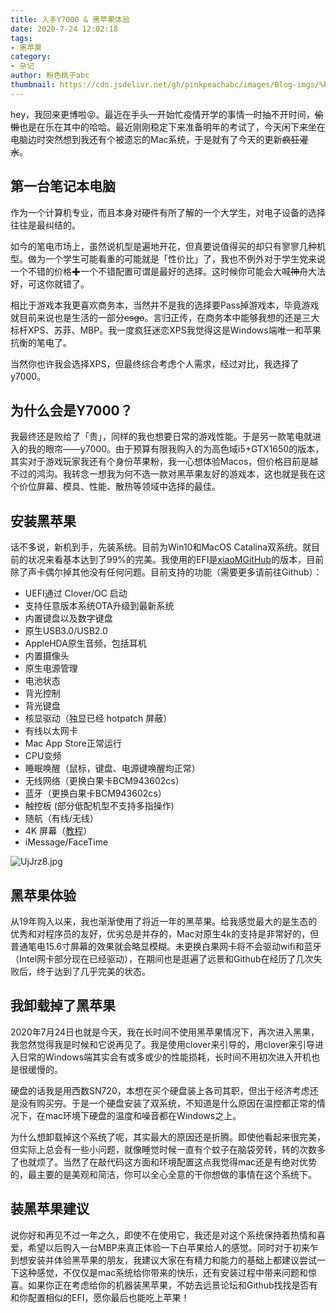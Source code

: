 ```yaml
---
title: 入手Y7000 & 黑苹果体验
date: 2020-7-24 12:02:18
tags:
- 黑苹果
category:
- 杂记
author: 粉色桃子abc
thumbnail: https://cdn.jsdelivr.net/gh/pinkpeachabc/images/Blog-imgs/%E5%8D%9A%E5%AE%A26.png
---
```


hey，我回来更博啦😝。最近在手头一开始忙疫情开学的事情一时抽不开时间，~~偷懒~~也是在乐在其中的哈哈。最近刚刚稳定下来准备明年的考试了，今天闲下来坐在电脑边时突然想到我还有个被遗忘的Mac系统，于是就有了今天的更新~~疯狂灌水~~。

<!--more-->

## 第一台笔记本电脑

作为一个计算机专业，而且本身对硬件有所了解的一个大学生，对电子设备的选择往往是最纠结的。

如今的笔电市场上，虽然说机型是遍地开花，但真要说值得买的却只有寥寥几种机型。做为一个学生可能看重的可能就是「性价比」了，我也不例外对于学生党来说一个不错的价格✚一个不错配置可谓是最好的选择。这时候你可能会大喊~~神舟~~大法好，可这你就错了。

相比于游戏本我更喜欢商务本，当然并不是我的选择要Pass掉游戏本，毕竟游戏就目前来说也是生活的一部分~~csgo~~。言归正传，在商务本中能够我想的还是三大标杆XPS、苏菲、MBP。我一度疯狂迷恋XPS我觉得这是Windows端唯一和苹果抗衡的笔电了。

当然你也许我会选择XPS，但最终综合考虑个人需求，经过对比，我选择了y7000。

## 为什么会是Y7000？

我最终还是败给了「贵」，同样的我也想要日常的游戏性能。于是另一款笔电就进入的我的眼帘——y7000。由于预算有限我购入的为高色域i5+GTX1650的版本，其实对于游戏玩家我还有个身份苹果粉，我一心想体验Macos，但价格目前是越不过的鸿沟。我转念一想我为何不选一款对黑苹果友好的游戏本，这也就是我在这个价位屏幕、模具、性能、散热等领域中选择的最佳。

## 安装黑苹果

话不多说，新机到手，先装系统。目前为Win10和MacOS Catalina双系统。就目前的状况来看基本达到了99%的完美。我使用的EFI是[xiaoMGitHub](https://github.com/xiaoMGitHub/LEGION_Y7000Series_Hackintosh)的版本，目前除了声卡偶尔掉其他没有任何问题。目前支持的功能（需要更多请前往Github）：

- UEFI通过 Clover/OC 启动
- 支持任意版本系统OTA升级到最新系统
- 内置键盘以及数字键盘
- 原生USB3.0/USB2.0
- AppleHDA原生音频，包括耳机
- 内置摄像头
- 原生电源管理
- 电池状态
- 背光控制
- 背光键盘
- 核显驱动（独显已经 hotpatch 屏蔽）
- 有线以太网卡
- Mac App Store正常运行
- CPU变频
- 睡眠唤醒（鼠标，键盘、电源键唤醒均正常）
- 无线网络（更换白果卡BCM943602cs）
- 蓝牙（更换白果卡BCM943602cs）
- 触控板 (部分低配机型不支持多指操作)
- 随航（有线/无线）
- 4K 屏幕（[教程](https://github.com/xiaoMGitHub/LEGION_Y7000Series_Hackintosh/tree/master/4K_Display_Config)）
- iMessage/FaceTime

![UjJrz8.jpg](https://s1.ax1x.com/2020/07/24/UjJrz8.jpg)



## 黑苹果体验

从19年购入以来，我也渐渐使用了将近一年的黑苹果。给我感觉最大的是生态的优秀和对程序员的友好，优劣总是并存的，Mac对原生4k的支持是非常好的，但普通笔电15.6寸屏幕的效果就会略显模糊。未更换白果网卡将不会驱动wifi和蓝牙（Intel网卡部分现在已经驱动），在期间也是逛遍了远景和Github在经历了几次失败后，终于达到了几乎完美的状态。

## 我卸载掉了黑苹果

2020年7月24日也就是今天，我在长时间不使用黑苹果情况下，再次进入黑果，我忽然觉得我是时候和它说再见了。我是使用clover来引导的，用clover来引导进入日常的Windows端其实会有或多或少的性能损耗，长时间不用初次进入开机也是很缓慢的。

硬盘的话我是用西数SN720，本想在买个硬盘装上各司其职，但出于经济考虑还是没有购买~~穷~~。于是一个硬盘安装了双系统，不知道是什么原因在温控都正常的情况下，在mac环境下硬盘的温度和噪音都在Windows之上。

为什么想卸载掉这个系统了呢，其实最大的原因还是折腾。即使他看起来很完美，但实际上总会有一些小问题，就像睡觉时候一直有个蚊子在脑袋旁转，转的次数多了也就烦了。当然了在敲代码这方面和环境配置这点我觉得mac还是有绝对优势的，最主要的是美观和简洁，你可以全心全意的干你想做的事情在这个系统下。

## 装黑苹果建议

说你好和再见不过一年之久，即使不在使用它，我还是对这个系统保持着热情和喜爱，希望以后购入一台MBP来真正体验一下白苹果给人的感觉。同时对于初来乍到想安装并体验黑苹果的朋友，我建议大家在有精力和能力的基础上都建议尝试一下这种感觉，不仅仅是mac系统给你带来的快乐，还有安装过程中带来问题和惊喜。如果你正在考虑给你的机器装黑苹果，不妨去远景论坛和Github找找是否有和你配置相似的EFI，愿你最后也能吃上苹果！